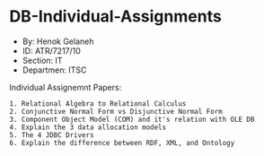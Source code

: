 # DB-Individual-Assignments

* By: Henok Gelaneh
* ID: ATR/7217/10
* Section: IT 
* Departmen: ITSC

Individual Assignemnt Papers:
```
1. Relational Algebra to Relational Calculus
2. Conjunctive Normal Form vs Disjunctive Normal Form
3. Component Object Model (COM) and it's relation with OLE DB
4. Explain the 3 data allocation models 
5. The 4 JDBC Drivers
6. Explain the difference between RDF, XML, and Ontology

```
